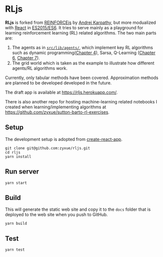 # RLjs

**RLjs** is forked from [REINFORCEjs](https://github.com/karpathy/reinforcejs)
by [Andrej Karpathy](http://cs.stanford.edu/people/karpathy/), but more
modualized with [React](https://facebook.github.io/react/)
in [ES2015/ES6](https://babeljs.io/learn-es2015/). It tries to serve mainly as a
playground for learning reinforcement learning (RL) related algorithms. The two
main parts are:

1. The agents as
   in
   [`src/lib/agents/`](https://github.com/zyxue/reinforcejs/tree/master/src/lib/agents),
   which implement key RL algorithms such as dynamic
   programming([Chapter 4](https://webdocs.cs.ualberta.ca/~sutton/book/ebook/node40.html)),
   Sarsa, Q-Learning
   ([Chapter 6](https://webdocs.cs.ualberta.ca/~sutton/book/ebook/node60.html),
   [Chapter 7](https://webdocs.cs.ualberta.ca/~sutton/book/ebook/node72.html)).
1. The grid world which is taken as the example to illustrate how different
   agents/RL algorithms work.

Currently, only tabular methods have been covered. Approximation methods are
planned to be developed developed in the future.

The draft app is available at https://rljs.herokuapp.com/.

There is also another repo for hosting machine-learning related notebooks I
created when learning/implementing algorithms at
https://github.com/zyxue/sutton-barto-rl-exercises.

## Setup

The development setup is adopted from
[create-react-app](https://github.com/facebookincubator/create-react-app).

```
git clone git@github.com:zyxue/rljs.git
cd rljs
yarn install
```

## Run server

```
yarn start
```

## Build
This will generate the static web site and copy it to the `docs` folder
that is deployed to the web site when you push to GitHub.

```
yarn build
```

## Test
```
yarn test
```
